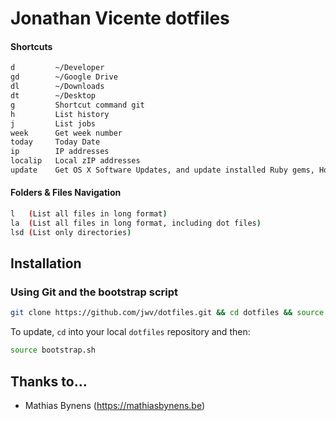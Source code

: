 # Jonathan Vicente dotfiles

#### Shortcuts
```bash
d         ~/Developer
gd        ~/Google Drive
dl        ~/Downloads
dt        ~/Desktop
g         Shortcut command git
h         List history
j         List jobs
week      Get week number
today     Today Date
ip        IP addresses
localip   Local zIP addresses
update    Get OS X Software Updates, and update installed Ruby gems, Homebrew, npm, and their installed packages
```

#### Folders & Files Navigation
```bash
l   (List all files in long format)
la  (List all files in long format, including dot files)
lsd (List only directories)
```

## Installation

### Using Git and the bootstrap script

```bash
git clone https://github.com/jwv/dotfiles.git && cd dotfiles && source bootstrap.sh
```

To update, `cd` into your local `dotfiles` repository and then:

```bash
source bootstrap.sh
```

## Thanks to…

* Mathias Bynens (https://mathiasbynens.be)
